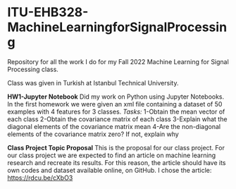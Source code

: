 # ITU-EHB328-MachineLearningforSignalProcessing
Repository for all the work I do for my Fall 2022 Machine Learning for Signal Processing class. 

Class was given in Turkish at Istanbul Technical University.

<b>HW1-Jupyter Notebook</b>
Did my work on Python using Jupyter Notebooks. In the first homework we were given an xml file containing a dataset of 50 examples with 4 features for 3 classes.
<i>Tasks:</i>
1-Obtain the mean vector of each class
2-Obtain the covariance matrix of each class
3-Explain what the diagonal elements of the covariance matrix mean
4-Are the non-diagonal elements of the covariance matrix zero? If not, explain why

<b>Class Project Topic Proposal</b>
This is the proposal for our class project. For our class project we are expected to find an article on machine learning research and recreate its results. For this reason, the article should have its own codes and dataset available online, on GitHub. 
I chose the article: 
https://rdcu.be/cXbO3
